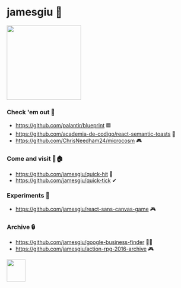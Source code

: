 # jamesgiu 👋 

<img src="https://user-images.githubusercontent.com/13777223/193841015-643c0b48-8334-48d8-8917-97f5e2fb7b7f.png" width="200" height="200"/>

### Check 'em out 👀
* https://github.com/palantir/blueprint 🟦
* https://github.com/academia-de-codigo/react-semantic-toasts 🍞
* https://github.com/ChrisNeedham24/microcosm 🎮

### Come and visit 🚪🏠
* https://github.com/jamesgiu/quick-hit 🏓
* https://github.com/jamesgiu/quick-tick ✔ 

### Experiments 🥼
* https://github.com/jamesgiu/react-sans-canvas-game 🎮

### Archive 🔒
* https://github.com/jamesgiu/google-business-finder 👨‍💼
* https://github.com/jamesgiu/action-rpg-2016-archive 🎮

<img src="https://media.tenor.com/fAQ4mdg7iz4AAAAj/pixel-cat.gif" width="50" height="60"/>
